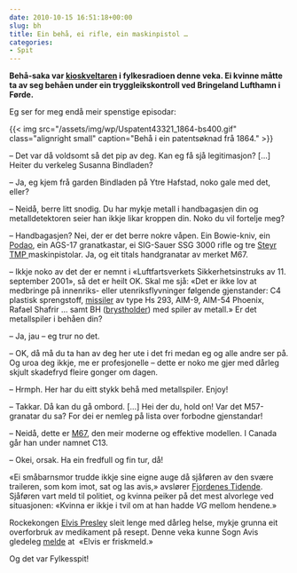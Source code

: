 ```yaml
---
date: 2010-10-15 16:51:18+00:00
slug: bh
title: Ein behå, ei rifle, ein maskinpistol …
categories:
- Spit
---
```


**Behå-saka var [kioskveltaren](http://nrk.no/nyheter/distrikt/nrk_sogn_og_fjordane/1.7333832) i fylkesradioen denne veka. Ei kvinne måtte ta av seg behåen under ein tryggleikskontroll ved Bringeland Lufthamn i Førde.**

Eg ser for meg endå meir spenstige episodar:

<!--more-->

{{< img src="/assets/img/wp/Uspatent43321_1864-bs400.gif" class="alignright small" caption="Behå i ein patentsøknad frå 1864." >}}

– Det var då voldsomt så det pip av deg. Kan eg få sjå legitimasjon? […] Heiter du verkeleg Susanna Bindladen?

– Ja, eg kjem frå garden Bindladen på Ytre Hafstad, noko gale med det, eller?

– Neidå, berre litt snodig. Du har mykje metall i handbagasjen din og metalldetektoren seier han ikkje likar kroppen din. Noko du vil fortelje meg?

– Handbagasjen? Nei, der er det berre nokre våpen. Ein Bowie-kniv, ein [Podao](http://en.wikipedia.org/wiki/Pudao), ein AGS-17 granatkastar, ei SIG-Sauer SSG 3000 rifle og tre [Steyr TMP ](http://no.wikipedia.org/wiki/Steyr_TMP)maskinpistolar. Ja, og eit titals handgranatar av merket M67.

– Ikkje noko av det der er nemnt i «Luftfartsverkets Sikkerhetsinstruks av 11. september 2001», så det er heilt OK. Skal me sjå: «Det er ikke lov at medbringe på innenriks- eller utenriksflyvninger følgende gjenstander: C4 plastisk sprengstoff, [missiler](http://nn.wikipedia.org/wiki/Missil) av type Hs 293, AIM-9, AIM-54 Phoenix, Rafael Shafrir … samt BH ([brystholder](http://no.wikipedia.org/wiki/Brystholder)) med spiler av metall.» Er det metallspiler i behåen din?

– Ja, jau – eg trur no det.

– OK, då må du ta han av deg her ute i det fri medan eg og alle andre ser på. Og uroa deg ikkje, me er profesjonelle – dette er noko me gjer med dårleg skjult skadefryd fleire gonger om dagen.

– Hrmph. Her har du eitt stykk behå med metallspiler. Enjoy!

– Takkar. Då kan du gå ombord. […] Hei der du, hold on! Var det M57-granatar du sa? For dei er nemleg på lista over forbodne gjenstandar!

– Neidå, dette er [M67](http://en.wikipedia.org/wiki/M67_grenade), den meir moderne og effektive modellen. I Canada går han under namnet C13.

– Okei, orsak. Ha ein fredfull og fin tur, då!

«Ei småbarnsmor trudde ikkje sine eigne auge då sjåføren av den svære traileren, som kom imot, sat og las avis,» avslører [Fjordenes Tidende](http://www.fjt.no/nyheter/article273718.ece). Sjåføren vart meld til politiet, og kvinna peiker på det mest alvorlege ved situasjonen: «Kvinna er ikkje i tvil om at han hadde _VG_ mellom hendene.»

Rockekongen [Elvis Presley](http://en.wikipedia.org/wiki/Elvis_Presley) sleit lenge med dårleg helse, mykje grunna eit overforbruk av medikament på resept. Denne veka kunne Sogn Avis gledeleg [melde](http://www.sognavis.no/lokal_sport/article5346576.ece) at  «Elvis er friskmeld.»

Og det var Fylkesspit!
